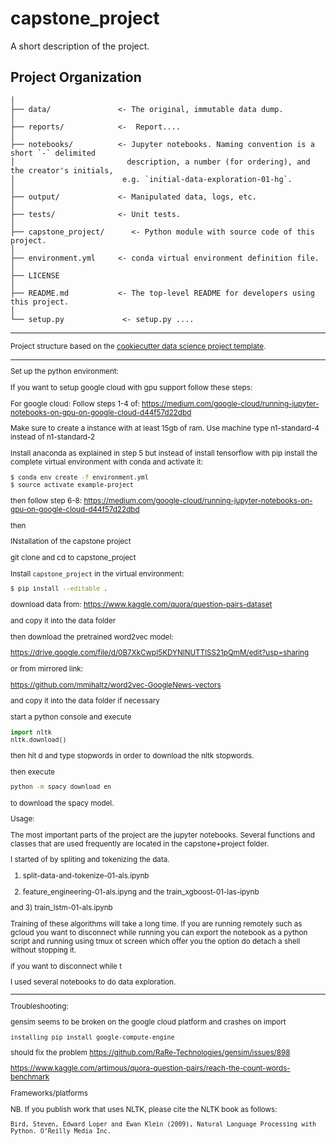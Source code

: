 capstone_project
==============================

A short description of the project.

Project Organization
------------

    │
    ├── data/               <- The original, immutable data dump. 
    │
    ├── reports/            <-  Report....
    │
    ├── notebooks/          <- Jupyter notebooks. Naming convention is a short `-` delimited 
    │                         description, a number (for ordering), and the creator's initials,
    │                        e.g. `initial-data-exploration-01-hg`.
    │
    ├── output/             <- Manipulated data, logs, etc.
    │
    ├── tests/              <- Unit tests.
    │
    ├── capstone_project/      <- Python module with source code of this project.
    │
    ├── environment.yml     <- conda virtual environment definition file.
    │
    ├── LICENSE
    │
    ├── README.md           <- The top-level README for developers using this project.
    │
    └── setup.py             <- setup.py ....


--------

<p><small>Project structure based on the <a target="_blank" href="https://drivendata.github.io/cookiecutter-data-science/">cookiecutter data science project template</a>.</p>

------------
Set up the python environment:

If you want to setup google cloud with gpu support follow these steps:
 
For google cloud: Follow steps 1-4 of:
https://medium.com/google-cloud/running-jupyter-notebooks-on-gpu-on-google-cloud-d44f57d22dbd

Make sure to create a instance with at least 15gb of ram.
Use machine type n1-standard-4 instead of n1-standard-2
 
Install anaconda as explained in step 5 but instead of install tensorflow with 
pip install the complete virtual environment with conda and activate it:

```bash
$ conda env create -f environment.yml
$ source activate example-project 
```

then follow step 6-8:
https://medium.com/google-cloud/running-jupyter-notebooks-on-gpu-on-google-cloud-d44f57d22dbd

then

INstallation of the capstone project

git clone and cd to capstone_project

Install `capstone_project` in the virtual environment:

```bash
$ pip install --editable .
```

download data from:
https://www.kaggle.com/quora/question-pairs-dataset

and copy it into the data folder

then download the pretrained word2vec model:

https://drive.google.com/file/d/0B7XkCwpI5KDYNlNUTTlSS21pQmM/edit?usp=sharing

or from mirrored link:

https://github.com/mmihaltz/word2vec-GoogleNews-vectors

and copy it into the data folder if necessary

start a python console and execute

```python
import nltk
nltk.download()
```
then hit d and type stopwords in order to download the nltk stopwords.

then execute
```bash
python -m spacy download en
```

to download the spacy model.

Usage:

The most important parts of the project are the jupyter notebooks. Several 
functions and classes that are used frequently are located in the capstone+project
folder.

I started of by spliting and tokenizing the data.

1) split-data-and-tokenize-01-als.ipynb

2) feature_engineering-01-als.ipyng and the train_xgboost-01-las-ipynb

and 3) train_lstm-01-als.ipynb

Training of these algorithms will take a long time. If you 
are running remotely such as gcloud you want to disconnect while running
you can export the notebook as a python script and running using tmux ot screen which 
offer you the option do detach a shell without stopping it. 

if you want to disconnect while t

I used several notebooks to do data exploration.
 





--------

Troubleshooting:

gensim seems to be broken on the google cloud platform and crashes on import

```
installing pip install google-compute-engine
```
should fix the problem https://github.com/RaRe-Technologies/gensim/issues/898

https://www.kaggle.com/artimous/quora-question-pairs/reach-the-count-words-benchmark

Frameworks/platforms

NB. If you publish work that uses NLTK, please cite the NLTK book as follows:

    Bird, Steven, Edward Loper and Ewan Klein (2009), Natural Language Processing with Python. O’Reilly Media Inc.